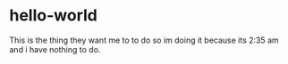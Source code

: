 # hello-world
This is the thing they want me to to do so im doing it because  its 2:35 am and i have nothing to do.
